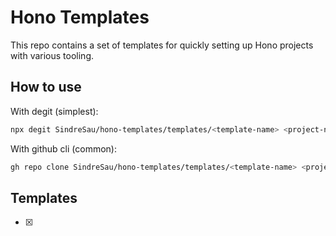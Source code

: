 # Hono Templates

This repo contains a set of templates for quickly setting up Hono projects with various tooling.

## How to use
With degit (simplest):
```bash
npx degit SindreSau/hono-templates/templates/<template-name> <project-name>
```

With github cli (common):
```bash
gh repo clone SindreSau/hono-templates/templates/<template-name> <project-name>
```

## Templates
- [x]